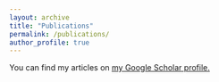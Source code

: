 ```yaml
---
layout: archive
title: "Publications"
permalink: /publications/
author_profile: true
---
```

You can find my articles on <u><a href="{{author.googlescholar}}">my Google Scholar profile</a>.</u>
